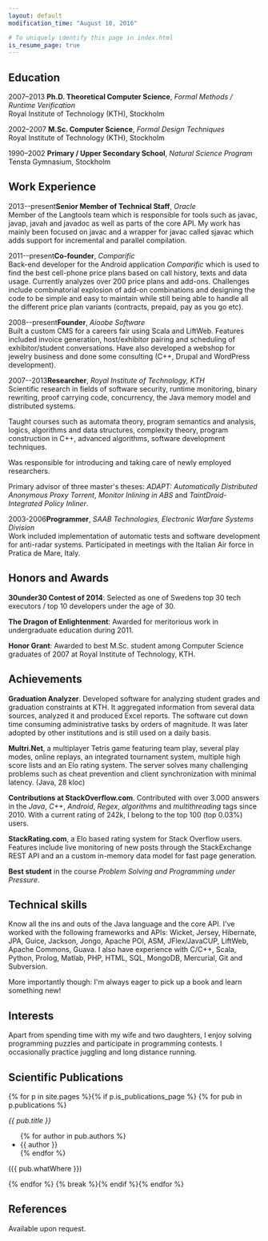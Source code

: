 ```yaml
---
layout: default
modification_time: "August 10, 2016"

# To uniquely identify this page in index.html
is_resume_page: true
---
```


Education
---------
<span class="dateLabel">2007–2013</span>
**Ph.D. Theoretical Computer Science**, _Formal Methods / Runtime Verification_<br />
Royal Institute of Technology (KTH), Stockholm

<span class="dateLabel">2002–2007</span>
**M.Sc. Computer Science**, _Formal Design Techniques_<br />
Royal Institute of Technology (KTH), Stockholm

<span class="dateLabel">1990–2002</span>
**Primary / Upper Secondary School**, _Natural Science Program_<br />
Tensta Gymnasium, Stockholm

Work Experience
---------
<span class="dateLabel">2013--present</span>**Senior Member of Technical Staff**, _Oracle_<br />
Member of the Langtools team which is responsible for tools such as javac, javap, javah and javadoc as well as parts of the core API. My work has mainly been focused on javac and a wrapper for javac called sjavac which adds support for incremental and parallel compilation.

<span class="dateLabel">2011--present</span>**Co-founder**, _Comparific_<br />
Back-end developer for the Android application _Comparific_ which is used to find the best cell-phone price plans based on call history, texts and data usage. Currently analyzes over 200 price plans and add-ons. Challenges include combinatorial explosion of add-on combinations and designing the code to be simple and easy to maintain while still being able to handle all the different price plan variants (contracts, prepaid, pay as you go etc).

<span class="dateLabel">2008--present</span>**Founder**, _Aioobe Software_<br />
Built a custom CMS for a careers fair using Scala and LiftWeb. Features included invoice generation, host/exhibitor pairing and scheduling of exhibitor/student conversations. Have also developed a webshop for jewelry business and done some consulting (C++, Drupal and WordPress development).

<span class="dateLabel">2007--2013</span>**Researcher**, _Royal Institute of Technology, KTH_<br />
Scientific research in fields of software security, runtime monitoring, binary rewriting, proof carrying code, concurrency, the Java memory model and distributed systems.

Taught courses such as automata theory, program semantics and analysis, logics, algorithms and data structures, complexity theory, program construction in C++, advanced algorithms, software development techniques.

Was responsible for introducing and taking care of newly employed researchers.

Primary advisor of three master's theses: _ADAPT: Automatically Distributed Anonymous Proxy Torrent_, _Monitor Inlining in ABS_ and _TaintDroid-Integrated Policy Inliner_.

<span class="dateLabel">2003-2006</span>**Programmer**, _SAAB Technologies, Electronic Warfare Systems Division_<br />
Work included implementation of automatic tests and software development for anti-radar systems. Participated in meetings with the Italian Air force in Pratica de Mare, Italy.


Honors and Awards
-----------------
**30under30 Contest of 2014**: Selected as one of Swedens top 30 tech executors / top 10 developers under the age of 30.

**The Dragon of Enlightenment**: Awarded for meritorious work in undergraduate education during 2011.
  
**Honor Grant**: Awarded to best M.Sc. student among Computer Science graduates of 2007 at Royal Institute of Technology, KTH.


Achievements
------------
**Graduation Analyzer**. Developed software for analyzing student grades and graduation constraints at KTH. It aggregated information from several data sources, analyzed it and produced Excel reports. The software cut down time consuming administrative tasks by orders of magnitude. It was later adopted by other institutions and is still used on a daily basis.

**Multri.Net**, a multiplayer Tetris game featuring team play, several play modes, online replays, an integrated tournament system, multiple high score lists and an Elo rating system. The server solves many challenging problems such as cheat prevention and client synchronization with minimal latency. (Java, 28 kloc)

<!-- **No Combat Fatigue**, a real time strategy game with classical objectives such as mining resources, building bases, producing units and combat. Uses the DirectX API and implements an A* path finding algorithm with path caching and a basic AI. Written in C++ at the age of 18. -->

**Contributions at StackOverflow.com**. Contributed with over 3.000 answers in the _Java_, _C++_, _Android_, _Regex_, _algorithms_ and _multithreading_ tags since 2010. With a current rating of 242k, I belong to the top 100 (top 0.03%) users.
  
**StackRating.com**, a Elo based rating system for Stack Overflow users. Features include live monitoring of new posts through the StackExchange REST API and an a custom in-memory data model for fast page generation.

**Best student** in the course _Problem Solving and Programming under Pressure_.


Technical skills
----------------
Know all the ins and outs of the Java language and the core API. I've worked with the following frameworks and APIs: Wicket, Jersey, Hibernate, JPA, Guice, Jackson, Jongo, Apache POI, ASM, JFlex/JavaCUP, LiftWeb, Apache Commons, Guava. I also have experience with C/C++, Scala, Python, Prolog, Matlab, PHP, HTML, SQL, MongoDB, Mercurial, Git and Subversion.

More importantly though: I'm always eager to pick up a book and learn something new!


Interests
---------
Apart from spending time with my wife and two daughters, I enjoy solving programming puzzles and participate in programming contests. I occasionally practice juggling and long distance running.


Scientific Publications
-----------------------
{% for p in site.pages %}{% if p.is_publications_page %}
    {% for pub in p.publications %}
<div style="margin: 1em 0em">
    <span style="font-style: italic">{{ pub.title }}</span><br />
    <ul class="commaseplist">
        {% for author in pub.authors %}
            <li style="white-space: nowrap">{{ author }}</li>
        {% endfor %}
    </ul>
    ({{ pub.whatWhere }})
</div>
{% endfor %}
{% break %}{% endif %}{% endfor %}


References
----------
Available upon request.
